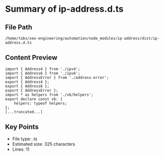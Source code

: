 # Summary of ip-address.d.ts
  
## File Path
`/home/tabs/seo-engineering/automation/node_modules/ip-address/dist/ip-address.d.ts`

## Content Preview
```
import { Address4 } from './ipv4';
import { Address6 } from './ipv6';
import { AddressError } from './address-error';
export { Address4 };
export { Address6 };
export { AddressError };
import * as helpers from './v6/helpers';
export declare const v6: {
    helpers: typeof helpers;
};
[...truncated...]
```

## Key Points
- File type: .ts
- Estimated size: 325 characters
- Lines: 11
